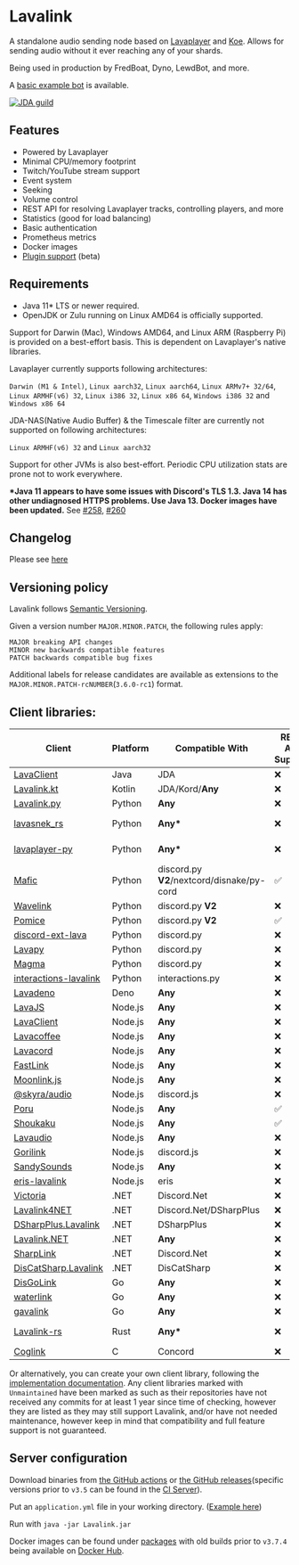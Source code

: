 # Lavalink
A standalone audio sending node based on [Lavaplayer](https://github.com/sedmelluq/lavaplayer) and [Koe](https://github.com/KyokoBot/koe).
Allows for sending audio without it ever reaching any of your shards.

Being used in production by FredBoat, Dyno, LewdBot, and more.

A [basic example bot](Testbot) is available.

[![JDA guild](https://discordapp.com/api/guilds/125227483518861312/embed.png?style=banner2)](https://discord.gg/jtAWrzU)

## Features
* Powered by Lavaplayer
* Minimal CPU/memory footprint
* Twitch/YouTube stream support
* Event system
* Seeking
* Volume control
* REST API for resolving Lavaplayer tracks, controlling players, and more
* Statistics (good for load balancing)
* Basic authentication
* Prometheus metrics
* Docker images
* [Plugin support](PLUGINS.md) (beta)

## Requirements

* Java 11* LTS or newer required.
* OpenJDK or Zulu running on Linux AMD64 is officially supported.

Support for Darwin (Mac), Windows AMD64, and Linux ARM (Raspberry Pi) is provided on a best-effort basis. This is dependent on Lavaplayer's native libraries.

Lavaplayer currently supports following architectures: 

`Darwin (M1 & Intel)`, `Linux aarch32`, `Linux aarch64`, `Linux ARMv7+ 32/64`, `Linux ARMHF(v6) 32`, `Linux i386 32`, `Linux x86 64`, `Windows i386 32` and `Windows x86 64`

JDA-NAS(Native Audio Buffer) & the Timescale filter are currently not supported on following architectures: 

`Linux ARMHF(v6) 32` and `Linux aarch32`


Support for other JVMs is also best-effort. Periodic CPU utilization stats are prone not to work everywhere.

**\*Java 11 appears to have some issues with Discord's TLS 1.3. Java 14 has other undiagnosed HTTPS problems. Use Java 13. Docker images have been updated.** See [#258](https://github.com/freyacodes/Lavalink/issues/258), [#260](https://github.com/freyacodes/Lavalink/issues/260)

## Changelog

Please see [here](CHANGELOG.md)

## Versioning policy

Lavalink follows [Semantic Versioning](https://semver.org/).

Given a version number `MAJOR.MINOR.PATCH`, the following rules apply:

    MAJOR breaking API changes
    MINOR new backwards compatible features
    PATCH backwards compatible bug fixes

Additional labels for release candidates are available as extensions to the `MAJOR.MINOR.PATCH-rcNUMBER`(`3.6.0-rc1`) format.


## Client libraries:
| Client                                                                                                | Platform | Compatible With                            | REST API Support | Additional Information          |
|-------------------------------------------------------------------------------------------------------|----------|--------------------------------------------|------------------|---------------------------------|
| [LavaClient](https://github.com/HoneycombsTeam/LavaClient)                                            | Java     | JDA                                        | ❌               | Archived                        |
| [Lavalink.kt](https://github.com/DRSchlaubi/lavalink.kt)                                              | Kotlin   | JDA/Kord/**Any**                           | ❌               | Kotlin Coroutines               |
| [Lavalink.py](https://github.com/Devoxin/Lavalink.py)                                                 | Python   | **Any**                                    | ❌               |                                 |
| [lavasnek_rs](https://github.com/vicky5124/lavasnek_rs)                                               | Python   | **Any\***                                  | ❌               | *`asyncio`-based libraries only |
| [lavaplayer-py](https://github.com/HazemMeqdad/lavaplayer)                                            | Python   | **Any\***                                  | ❌               | *`asyncio`-based libraries only |
| [Mafic](https://github.com/ooliver1/mafic)                                                            | Python   | discord.py **V2**/nextcord/disnake/py-cord | ✅               |                                 |
| [Wavelink](https://github.com/PythonistaGuild/Wavelink)                                               | Python   | discord.py **V2**                          | ❌               |                                 |
| [Pomice](https://github.com/cloudwithax/pomice)                                                       | Python   | discord.py **V2**                          | ✅               |                                 |
| [discord-ext-lava](https://github.com/Axelware/discord-ext-lava)                                      | Python   | discord.py                                 | ❌               |                                 |
| [Lavapy](https://github.com/Aspect1103/Lavapy)                                                        | Python   | discord.py                                 | ❌               |                                 |
| [Magma](https://github.com/initzx/magma)                                                              | Python   | discord.py                                 | ❌               |                                 |
| [interactions-lavalink](https://github.com/interactions-py/lavalink)                                  | Python   | interactions.py                            | ❌               |                                 |
| [Lavadeno](https://github.com/lavaclient/lavadeno)                                                    | Deno     | **Any**                                    | ❌               |                                 |
| [LavaJS](https://github.com/OverleapTechnologies/LavaJS)                                              | Node.js  | **Any**                                    | ❌               |                                 |
| [LavaClient](https://github.com/lavaclient/lavaclient)                                                | Node.js  | **Any**                                    | ❌               |                                 |
| [Lavacoffee](https://github.com/XzFirzal/lavacoffee)                                                  | Node.js  | **Any**                                    | ❌               |                                 |
| [Lavacord](https://github.com/lavacord/lavacord)                                                      | Node.js  | **Any**                                    | ❌               |                                 |
| [FastLink](https://github.com/ThePedroo/FastLink)                                                     | Node.js  | **Any**                                    | ❌               |                                 |
| [Moonlink.js](https://github.com/1Lucas1apk/moonlink.js)                                              | Node.js  | **Any**                                    | ❌               |                                 |
| [@skyra/audio](https://github.com/skyra-project/audio)                                                | Node.js  | discord.js                                 | ❌               | Archived                        |
| [Poru](https://github.com/parasop/poru)                                                               | Node.js  | **Any**                                    | ✅               |                                 |
| [Shoukaku](https://github.com/Deivu/Shoukaku)                                                         | Node.js  | **Any**                                    | ✅               |                                 |
| [Lavaudio](https://github.com/rilysh/lavaudio)                                                        | Node.js  | **Any**                                    | ❌               |                                 |
| [Gorilink](https://github.com/Gorillas-Team/Gorilink)                                                 | Node.js  | discord.js                                 | ❌               | Archived/Unmaintained           |
| [SandySounds](https://github.com/MrJohnCoder/SandySounds)                                             | Node.js  | **Any**                                    | ❌               | Unmaintained                    |
| [eris-lavalink](https://github.com/briantanner/eris-lavalink)                                         | Node.js  | eris                                       | ❌               | Unmaintained                    |
| [Victoria](https://github.com/Yucked/Victoria)                                                        | .NET     | Discord.Net                                | ❌               |                                 |
| [Lavalink4NET](https://github.com/angelobreuer/Lavalink4NET)                                          | .NET     | Discord\.Net/DSharpPlus                    | ❌               |                                 |
| [DSharpPlus.Lavalink](https://github.com/DSharpPlus/DSharpPlus/tree/master/DSharpPlus.Lavalink)       | .NET     | DSharpPlus                                 | ❌               |                                 |
| [Lavalink.NET](https://github.com/Dev-Yukine/Lavalink.NET)                                            | .NET     | **Any**                                    | ❌               | Unmaintained                    |
| [SharpLink](https://github.com/Devoxin/SharpLink)                                                     | .NET     | Discord.Net                                | ❌               | Unmaintained                    |
| [DisCatSharp.Lavalink](https://github.com/Aiko-IT-Systems/DisCatSharp/tree/main/DisCatSharp.Lavalink) | .NET     | DisCatSharp                                | ❌               |                                 |
| [DisGoLink](https://github.com/disgoorg/disgolink)                                                    | Go       | **Any**                                    | ❌               |                                 |
| [waterlink](https://github.com/lukasl-dev/waterlink)                                                  | Go       | **Any**                                    | ❌               |                                 |
| [gavalink](https://github.com/foxbot/gavalink)                                                        | Go       | **Any**                                    | ❌               | Unmaintained                    |
| [Lavalink-rs](https://gitlab.com/vicky5124/lavalink-rs)                                               | Rust     | **Any\***                                  | ❌               | *`tokio`-based libraries only   |
| [Coglink](https://github.com/ThePedroo/Coglink)                                                       | C        | Concord                                    | ❌               |                                 |

Or alternatively, you can create your own client library, following the [implementation documentation](https://github.com/freyacodes/Lavalink/blob/master/IMPLEMENTATION.md).
Any client libraries marked with `Unmaintained` have been marked as such as their repositories have not received any commits for at least 1 year since time of checking,
however they are listed as they may still support Lavalink, and/or have not needed maintenance, however keep in mind that compatibility and full feature support is not guaranteed.

## Server configuration
Download binaries from [the GitHub actions](https://github.com/freyacodes/Lavalink/actions) or [the GitHub releases](https://github.com/freyacodes/Lavalink/releases)(specific versions prior to `v3.5` can be found in the [CI Server](https://ci.fredboat.com/viewLog.html?buildId=lastSuccessful&buildTypeId=Lavalink_Build&tab=artifacts&guest=1)). 

Put an `application.yml` file in your working directory. ([Example here](https://github.com/freyacodes/Lavalink/blob/master/LavalinkServer/application.yml.example))

Run with `java -jar Lavalink.jar`

Docker images can be found under [packages](https://github.com/freyacodes/Lavalink/pkgs/container/lavalink) with old builds prior to `v3.7.4` being available on [Docker Hub](https://hub.docker.com/r/fredboat/lavalink/).
